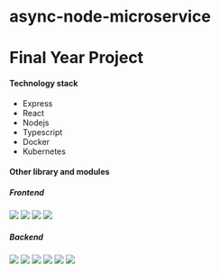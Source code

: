 # async-node-microservice
# Final Year Project

#### Technology stack
- Express
- React
- Nodejs
- Typescript
- Docker
- Kubernetes


#### Other library and modules
 ##### Frontend

![](https://img.shields.io/badge/Framework-React-blue)
![](https://img.shields.io/badge/Framework-Bootstrap-blue)
![](https://img.shields.io/badge/Bundler-vite-js)
![](https://img.shields.io/badge/Router-connected_react_router-green)

##### Backend

![](https://img.shields.io/badge/Framework-Express-blue)
![](https://img.shields.io/badge/Env-dotenv-red)
![](https://img.shields.io/badge/Middleware-typescript-pink)
![](https://img.shields.io/badge/kubernetes-red)
![](https://img.shields.io/badge/nodejs-pink)
![](https://img.shields.io/badge/docker-orange)

